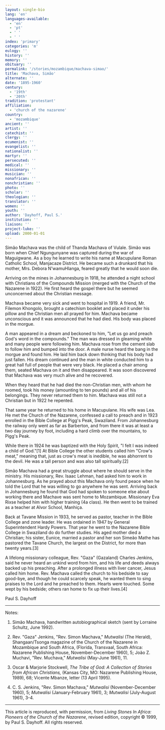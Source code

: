 ```yaml
---
layout: single-bio
lang: 'en'
languages-available:
  - 'en'
  - 'pt'
  - ' '
  - ' '
index: 'primary'
categories: 'm'
eulogy: ''
history: ''
memory: ''
obituary: ''
permalink: '/stories/mozambique/machava-simao/'
title: 'Machava, Simão'
alternate: ''
date: '1895-1960'
century:
  - '19th'
  - '20th'
tradition: 'protestant'
affiliation:
  - 'church of the nazarene'
country:
  - 'mozambique'
ancient: ''
artist: ''
catechist: ''
clergy: ''
ecumenist: ''
evangelist: ''
nationalist: ''
martyr: ''
persecuted: ''
medical: ''
missionary: ''
musician: ''
nonafrican: ''
nonchristian: ''
photo: ''
scholar: ''
theologian: ''
translator: ''
women: ''
youth: ''
author: 'Dayhoff, Paul S.'
institution: ''
liaison: ''
project-luke: ''
upload: 2000-01-01
---
```



Simão Machava was the child of Thanda Machava of Vulale. Simão was born when Chief Ngungunyane was captured during the war of Maguigwane. As a boy he learned to write his name at Macupulane Roman Catholic School, Manjacaze District. He became such a drunkard that his mother, Mrs. Debora N'wamuHlanga, feared greatly that he would soon die.

Arriving on the mines in Johannesburg in 1918, he attended a night school with Christians of the Compounds Mission (merged with the Church of the Nazarene in 1922). He first heard the gospel there but he seemed unconcerned about the Christian message.

Machava became very sick and went to hospital in 1919. A friend, Mr. Filemon Khongolo, brought a catechism booklet and placed it under his pillow and the Christian men all prayed for him. Machava became unconscious and it was announced that he had died. His body was placed in the morgue.

A man appeared in a dream and beckoned to him, "Let us go and preach God's word in the compounds." The man was dressed in gleaming white and many people were following him. Machava rose from the cement slab to follow him and bumped into the door. A male nurse heard the bang in the morgue and found him. He laid him back down thinking that his body had just fallen. His dream continued and the man in white conducted him to a great hall full of people that were very black. He placed a chair among them, seated Machava on it and then disappeared. It was soon discovered that Machava was very much alive and he recovered.

When they heard that he had died the non-Christian men, with whom he roomed, took his money (amounting to ten pounds) and all of his belongings. They never returned them to him.  Machava was still not a Christian but in 1922 he repented.

That same year he returned to his home in Macupulane. His wife was Lea. He met the Church of the Nazarene, confessed a call to preach and in 1923 enrolled in the Bible College at Pigg's Peak, Swaziland. From Johannesburg the railway only went as far as Barberton, and from there it was at least a two day journey by foot, including a hard climb over the mountains, to Pigg's Peak.

While there in 1924 he was baptized with the Holy Spirit, "I felt I was indeed a child of God."[1]  At Bible College the other students called him "Crow's meat," meaning that, just as crow's meat is inedible, he was abhorrent to the devil. He was a tall person and was also tall spiritually.[2]

Simão Machava had a great struggle about where he should serve in the ministry. His missionary, Rev. Isaac Lehman, had asked him to work in Johannesburg. As he prayed about this Machava only found peace when he told the Lord that he was willing to go anywhere he was sent. Arriving back in Johannesburg he found that God had spoken to someone else about working there and Machave was sent home to Mozambique. Missionary Eva Rixse helped him with higher training (4a class). He then went to be trained as a teacher at Alvor School, Manhiça.

Back at Tavane Mission in 1933, he served as pastor, teacher in the Bible College and zone leader. He was ordained in 1947 by General Superintendent Hardy Powers. That year he went to the Nazarene Bible College in Swaziland do do further studies. His aged mother died a Christian; his sister, Eunice, married a pastor and her son Simeão Mathe has pastored the Tavane Church, the largest on the District, for more than twenty years.[3]

A lifelong missionary colleague, Rev. "Gaza" (Gazaland) Charles Jenkins, said he never heard an unkind word from him, and his life and deeds always backed up his preaching. After a prolonged illness with liver cancer, Jesus called him home. Rev. Machava called the church to his bedside to say good-bye, and though he could scarcely speak, he wanted them to sing praises to the Lord and he preached to them. Hearts were touched. Some wept by his bedside; others ran home to fix up their lives.[4]

Paul S. Dayhoff

---

Notes:

1. Sim&atilde;o Machava, handwritten autobiographical sketch (sent by Lorraine Schultz, June 1992).

2. Rev. "Gaza" Jenkins, "Rev. Simon Machava," *Mutwalisi* (The Herald), Shangaan/Tsonga magazine of the Church of the Nazarene in Mozambique and South Africa, (Florida, Transvaal, South Africa: Nazarene Publishing House, November-December 1960), 5; Jo&atilde;o Z. Muchavi, "Rev. Muchava," *Mutwalisi* (May-June 1961), 11.

3. Oscar & Marjorie Stockwell, *The Tribe of God: A Collection of Stories from African Christians,* (Kansas City, MO: Nazarene Publishing House, 1989), 68; Vicente Mbanze, letter (13 April 1995).

4. C. S. Jenkins, "Rev. Simon Machava," *Mutwalisi* (November-December 1960), 5; *Mutwalisi* (January-February 1961), 3; *Mutwalisi* (July-August 1961), 3-4.

---

This article is reproduced, with permission, from *Living Stones In Africa: Pioneers of the Church of the Nazarene*, revised edition, copyright &copy; 1999, by Paul S. Dayhoff.  All rights reserved.